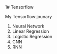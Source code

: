 1# Tensorflow

My Tensorflow jounary
  1. Neural Network
  2. Linear Regression
  3. Logistic Regression
  4. CNN
  5. RNN
